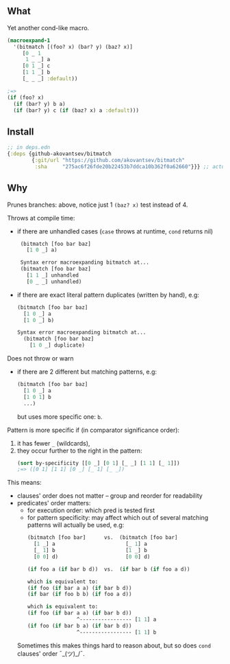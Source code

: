 ## What

Yet another cond-like macro. 

```clojure
(macroexpand-1
  '(bitmatch [(foo? x) (bar? y) (baz? x)]
     [0 _ 1
      1 _ _] a
     [0 1 _] c
     [1 1 _] b
     [_ _ _] :default))

;=>
(if (foo? x)
  (if (bar? y) b a)
  (if (bar? y) c (if (baz? x) a :default)))
``` 

## Install

```clojure
;; in deps.edn
{:deps {github-akovantsev/bitmatch
        {:git/url "https://github.com/akovantsev/bitmatch"
         :sha     "275ac6f26fde20b22453b7ddca10b362f0a62660"}}} ;; actual sha
```

## Why

Prunes branches: above, notice just 1 `(baz? x)` test instead of 4.

Throws at compile time:
- if there are unhandled cases (`case` throws at runtime, `cond` returns nil)
  ```clojure
   (bitmatch [foo bar baz]
     [1 0 _] a)
  
   Syntax error macroexpanding bitmatch at...
   (bitmatch [foo bar baz]
     [1 1 _] unhandled
     [0 _ _] unhandled)
   ```
- if there are exact literal pattern duplicates (written by hand), e.g:
  ```clojure
  (bitmatch [foo bar baz]
    [1 0 _] a
    [1 0 _] b)
  
  Syntax error macroexpanding bitmatch at...
    (bitmatch [foo bar baz]
      [1 0 _] duplicate)
  ```

Does not throw or warn
- if there are 2 different but matching patterns, e.g:
  ```clojure
  (bitmatch [foo bar baz]
    [1 0 _] a
    [1 0 1] b
    ...)
  ```
  but uses more specific one: `b`.

Pattern is more specific if (in comparator significance order):
1) it has fewer `_` (wildcards),
2) they occur further to the right in the pattern:
   ```clojure
   (sort by-specificity [[0 _] [0 1] [_ _] [1 1] [_ 1]])
   ;=> ([0 1] [1 1] [0 _] [_ 1] [_ _])
    ```

This means:
- clauses' order does not matter – group and reorder for readability
- predicates' order matters:
    - for execution order: which pred is tested first
    - for pattern specificity: may affect which out of several matching
      patterns will actually be used, e.g:
      ```clojure
      (bitmatch [foo bar]      vs.  (bitmatch [foo bar]
        [1 _] a                       [_ 1] a
        [_ 1] b                       [1 _] b
        [0 0] d)                      [0 0] d)

      (if foo a (if bar b d))  vs.  (if bar b (if foo a d))

      which is equivalent to:
      (if foo (if bar a a) (if bar b d))
      (if bar (if foo b b) (if foo a d))

      which is equivalent to:
      (if foo (if bar a a) (if bar b d))
                      ^----------------- [1 1] a
      (if foo (if bar b a) (if bar b d))
                      ^----------------- [1 1] b
      ```
    Sometimes this makes things hard to reason about, but so does `cond` clauses' order ¯\_(ツ)_/¯.
